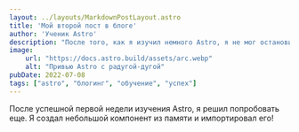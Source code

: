 ```yaml
---
layout: ../layouts/MarkdownPostLayout.astro
title: 'Мой второй пост в блоге'
author: 'Ученик Astro'
description: "После того, как я изучил немного Astro, я не мог остановиться!"
image:
    url: "https://docs.astro.build/assets/arc.webp"
    alt: "Привью Astro c радугой-дугой"
pubDate: 2022-07-08
tags: ["astro", "блогинг", "обучение", "успех"]
---
```

После успешной первой недели изучения Astro, я решил попробовать еще. Я создал небольшой компонент из памяти и импортировал его!
